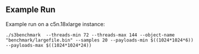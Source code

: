 
## Example Run
Example run on a c5n.18xlarge instance:
```
./s3benchmark  --threads-min 72 --threads-max 144 --object-name "benchmark/largefile.bin" --samples 20 --payloads-min $((1024*1024*6)) --payloads-max $((1024*1024*24))
```
